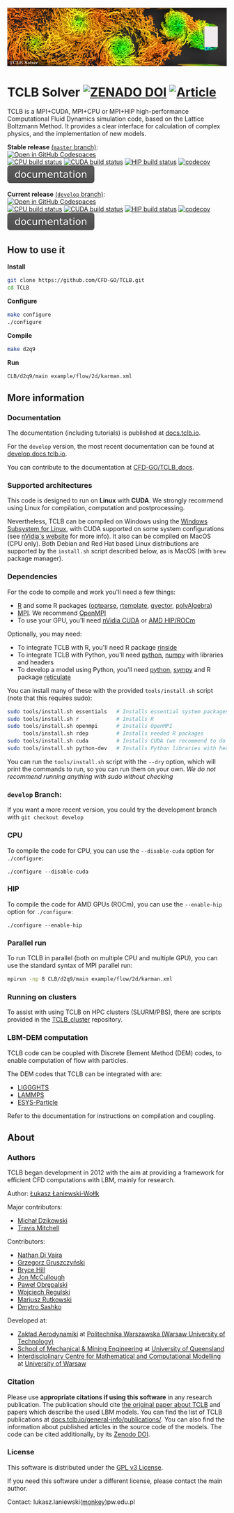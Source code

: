 ![TCLB Solver Header](https://raw.githubusercontent.com/CFD-GO/documents/master/assets/header.png)

TCLB Solver [![ZENADO DOI](https://zenodo.org/badge/DOI/10.5281/zenodo.3550331.svg)](https://doi.org/10.5281/zenodo.3550331) [![Article](https://zenodo.org/badge/DOI/10.1016/j.camwa.2015.12.043.svg)](https://doi.org/10.1016/j.camwa.2015.12.043)
===
TCLB is a MPI+CUDA, MPI+CPU or MPI+HIP high-performance Computational Fluid Dynamics simulation code, based on the Lattice Boltzmann Method.
It provides a clear interface for calculation of complex physics, and the implementation of new models.

**Stable release** [(`master` branch)](https://github.com/CFD-GO/TCLB/tree/master):<br/>[![Open in GitHub Codespaces](https://github.com/codespaces/badge.svg)](https://codespaces.new/CFD-GO/TCLB?quickstart=1)<br/>[![CPU build status](https://github.com/CFD-GO/TCLB/actions/workflows/cpu_test.yml/badge.svg?branch=master)](https://github.com/CFD-GO/TCLB/actions/workflows/cpu_test.yml) [![CUDA build status](https://github.com/CFD-GO/TCLB/actions/workflows/gpu_comp.yml/badge.svg?branch=master)](https://github.com/CFD-GO/TCLB/actions/workflows/gpu_comp.yml) [![HIP build status](https://github.com/CFD-GO/TCLB/actions/workflows/hip_comp.yml/badge.svg?branch=develop)](https://github.com/CFD-GO/TCLB/actions/workflows/hip_comp.yml) [![codecov](https://codecov.io/gh/CFD-GO/TCLB/branch/master/graph/badge.svg)](https://codecov.io/gh/CFD-GO/TCLB) [![documentation](https://raw.githubusercontent.com/CFD-GO/documents/master/assets/documentation.svg?sanitize=true)](https://docs.tclb.io/)


**Current release** [(`develop` branch)](https://github.com/CFD-GO/TCLB/tree/develop):</br>[![Open in GitHub Codespaces](https://github.com/codespaces/badge.svg)](https://codespaces.new/CFD-GO/TCLB/tree/develop?quickstart=1)<br/>[![CPU build status](https://github.com/CFD-GO/TCLB/actions/workflows/cpu_test.yml/badge.svg?branch=develop)](https://github.com/CFD-GO/TCLB/actions/workflows/cpu_test.yml) [![CUDA build status](https://github.com/CFD-GO/TCLB/actions/workflows/gpu_comp.yml/badge.svg?branch=develop)](https://github.com/CFD-GO/TCLB/actions/workflows/gpu_comp.yml) [![HIP build status](https://github.com/CFD-GO/TCLB/actions/workflows/hip_comp.yml/badge.svg?branch=develop)](https://github.com/CFD-GO/TCLB/actions/workflows/hip_comp.yml) [![codecov](https://codecov.io/gh/CFD-GO/TCLB/branch/develop/graph/badge.svg)](https://codecov.io/gh/CFD-GO/TCLB) [![documentation](https://raw.githubusercontent.com/CFD-GO/documents/master/assets/documentation.svg?sanitize=true)](https://develop.docs.tclb.io/)

## How to use it

**Install**
```bash
git clone https://github.com/CFD-GO/TCLB.git
cd TCLB
```
**Configure**
```bash
make configure
./configure
```
**Compile**
```bash
make d2q9
```
**Run**
```bash
CLB/d2q9/main example/flow/2d/karman.xml
```

## More information

### Documentation

The documentation (including tutorials) is published at
[docs.tclb.io](https://docs.tclb.io/).

For the `develop` version, the most recent documentation can be found at
[develop.docs.tclb.io](https://develop.docs.tclb.io/).

You can contribute to the documentation at
[CFD-GO/TCLB_docs](https://github.com/CFD-GO/TCLB_docs).

### Supported architectures
This code is designed to run on **Linux** with **CUDA**. We strongly recommend using Linux for compilation, computation and postprocessing.

Nevertheless, TCLB can be compiled on Windows using the [Windows Subsystem for Linux](https://pl.wikipedia.org/wiki/Windows_Subsystem_for_Linux), with CUDA supported on some system configurations (see [nVidia's website](https://docs.nvidia.com/cuda/wsl-user-guide/index.html) for more info).  It also can be compiled on MacOS (CPU only). Both Debian and Red Hat based Linux distributions are supported by the `install.sh` script described below, as is MacOS (with `brew` package manager).

### Dependencies

For the code to compile and work you'll need a few things:
- [R](https://www.r-project.org/) and some R packages ([optparse](https://cran.r-project.org/package=optparse), [rtemplate](https://github.com/llaniewski/rtemplate), [gvector](https://github.com/llaniewski/gvector), [polyAlgebra](https://github.com/llaniewski/polyAlgebra))
- [MPI](https://en.wikipedia.org/wiki/Message_Passing_Interface). We recommend [OpenMPI](http://www.open-mpi.org/)
- To use your GPU, you'll need [nVidia CUDA](https://developer.nvidia.com/cuda-zone) or [AMD HIP/ROCm](https://www.amd.com/en/graphics/servers-solutions-rocm)

Optionally, you may need:
- To integrate TCLB with R, you'll need R package [rinside](https://github.com/eddelbuettel/rinside)
- To integrate TCLB with Python, you'll need [python](https://www.python.org/), [numpy](http://www.numpy.org/) with libraries and headers
- To develop a model using Python, you'll need [python](https://www.python.org/), [sympy](http://www.sympy.org/) and R package [reticulate](https://cran.r-project.org/package=reticulate)

You can install many of these with the provided `tools/install.sh` script (note that this requires sudo):
```bash
sudo tools/install.sh essentials   # Installs essential system packages needed by TCLB
sudo tools/install.sh r            # Installs R
sudo tools/install.sh openmpi      # Installs OpenMPI
     tools/install.sh rdep         # Installs needed R packages
sudo tools/install.sh cuda         # Installs CUDA (we recommend to do it on your own)
sudo tools/install.sh python-dev   # Installs Python libraries with headers
```

You can run the `tools/install.sh` script with the `--dry` option, which will print the commands to run, so you can run them on your own.
*We do not recommend running anything with sudo without checking*

### `develop` Branch:
If you want a more recent version, you could try the development branch with `git checkout develop`

### CPU
To compile the code for CPU, you can use the `--disable-cuda` option for `./configure`:
```
./configure --disable-cuda
```
### HIP
To compile the code for AMD GPUs (ROCm), you can use the `--enable-hip` option for `./configure`:
```
./configure --enable-hip
```
### Parallel run
To run TCLB in parallel (both on multiple CPU and multiple GPU), you can use the standard syntax of MPI parallel run:
```bash
mpirun -np 8 CLB/d2q9/main example/flow/2d/karman.xml
```

### Running on clusters
To assist with using TCLB on HPC clusters (SLURM/PBS), there are scripts provided in the [TCLB_cluster](https://github.com/CFD-GO/TCLB_cluster) repository.

### LBM-DEM computation
TCLB code can be coupled with Discrete Element Method (DEM) codes, to enable computation of flow with particles.

The DEM codes that TCLB can be integrated with are:
- [LIGGGHTS](https://www.cfdem.com/liggghts-open-source-discrete-element-method-particle-simulation-code)
- [LAMMPS](https://lammps.sandia.gov/)
- [ESYS-Particle](https://launchpad.net/esys-particle)

Refer to the documentation for instructions on compilation and coupling.

## About

### Authors

TCLB began development in 2012 with the aim at providing a framework for efficient CFD computations with LBM, mainly for research.

Author: [Łukasz Łaniewski-Wołłk](https://github.com/llaniewski)

Major contributors:
* [Michał Dzikowski](https://github.com/mdzik)
* [Travis Mitchell](https://github.com/TravisMitchell)

Contributors:
* [Nathan Di Vaira](https://github.com/ndivaira)
* [Grzegorz Gruszczyński](https://github.com/ggruszczynski)
* [Bryce Hill](https://github.com/bhill23)
* [Jon McCullough](https://github.com/JonMcCullough)
* [Paweł Obrępalski](https://github.com/PabloOb)
* [Wojciech Regulski](https://github.com/wojtasMEiL)
* [Mariusz Rutkowski](https://github.com/mrutkowski-aero)
* [Dmytro Sashko](https://github.com/shkodm)

Developed at:
- [Zakład Aerodynamiki](https://meil.pw.edu.pl/ZA/) at [Politechnika Warszawska (Warsaw University of Technology)](http://pw.edu.pl/)
- [School of Mechanical & Mining Engineering](https://www.mechmining.uq.edu.au/) at [University of Queensland](http://uq.edu.au/)
- [Interdisciplinary Centre for Mathematical and Computational Modelling](https://icm.edu.pl/en) at [University of Warsaw](https://www.uw.edu.pl/)

### Citation
Please use **appropriate citations if using this software** in any research publication. The publication should cite [the original paper about TCLB](https://doi.org/10.1016/j.camwa.2015.12.043) and papers which describe the used LBM models. You can find the list of TCLB publications at [docs.tclb.io/general-info/publications/](https://docs.tclb.io/general-info/publications/). You can also find the information about published articles in the source code of the models.
The code can be cited additionally, by its [Zenodo DOI](https://doi.org/10.5281/zenodo.3550331).

### License

This software is distributed under the [GPL v3 License](LICENSE).

If you need this software under a different license, please contact the main author.

Contact: lukasz.laniewski([monkey](https://en.wikipedia.org/wiki/At_sign#Names_in_other_languages))pw.edu.pl
